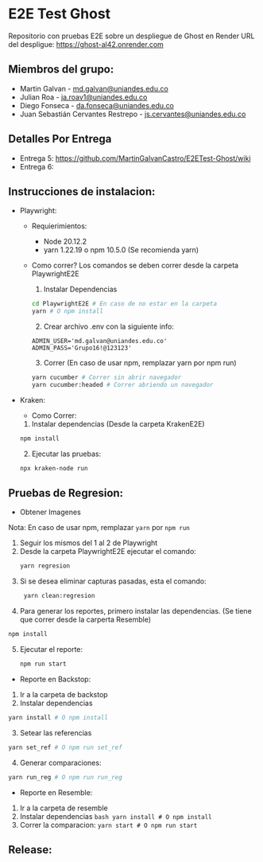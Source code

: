 # E2E Test Ghost

Repositorio con pruebas E2E sobre un despliegue de Ghost en Render
URL del despligue: https://ghost-al42.onrender.com

## Miembros del grupo:

- Martin Galvan - md.galvan@uniandes.edu.co
- Julian Roa - ja.roav1@uniandes.edu.co
- Diego Fonseca - da.fonseca@uniandes.edu.co
- Juan Sebastián Cervantes Restrepo - js.cervantes@uniandes.edu.co

## Detalles Por Entrega

- Entrega 5: https://github.com/MartinGalvanCastro/E2ETest-Ghost/wiki
- Entrega 6:

## Instrucciones de instalacion:

- Playwright:

  - Requierimientos:

    - Node 20.12.2
    - yarn 1.22.19 o npm 10.5.0 (Se recomienda yarn)

  - Como correr?
    Los comandos se deben correr desde la carpeta PlaywrightE2E

    1. Instalar Dependencias

    ```bash
    cd PlaywrightE2E # En caso de no estar en la carpeta
    yarn # O npm install
    ```

    2. Crear archivo .env con la siguiente info:

    ```
    ADMIN_USER='md.galvan@uniandes.edu.co'
    ADMIN_PASS='Grupo16!@123123'
    ```

    3. Correr (En caso de usar npm, remplazar yarn por npm run)

    ```bash
    yarn cucumber # Correr sin abrir navegador
    yarn cucumber:headed # Correr abriendo un navegador
    ```

- Kraken:

  - Como Correr:
  1. Instalar dependencias (Desde la carpeta KrakenE2E)
    ```bash
    npm install
    ```
  2. Ejecutar las pruebas:
    ```bash
    npx kraken-node run
    ```
## Pruebas de Regresion:
- Obtener Imagenes

Nota: En caso de usar npm, remplazar `yarn` por `npm run`
1. Seguir los mismos del 1 al 2 de Playwright
2. Desde la carpeta PlaywrightE2E ejecutar el comando:
   ```bash
   yarn regresion
   ```
3. Si se desea eliminar capturas pasadas, esta el comando:
   ```bash
    yarn clean:regresion
   ```
4. Para generar los reportes, primero instalar las dependencias. (Se tiene que correr desde la carperta Resemble)
  ```bash
  npm install
  ```
5. Ejecutar el reporte:
   ```bash
   npm run start
   ```

 - Reporte en Backstop:
 1. Ir a la carpeta de backstop
 2. Instalar dependencias 
 ```bash
 yarn install # O npm install
 ```
 3. Setear las referencias
 ```bash
 yarn set_ref # O npm run set_ref
 ```
 4. Generar comparaciones:
 ```bash
 yarn run_reg # O npm run run_reg
 ```

  - Reporte en Resemble:
  1. Ir a la carpeta de resemble
  2. Instalar dependencias 
    ```bash
    yarn install # O npm install
    ```
  4. Correr la comparacion:
    ```
    yarn start # O npm run start
    ```

## Release:
```
